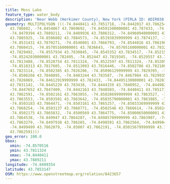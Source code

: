```yaml
---
title: Moss Lake
feature_type: water_body
description: 'Near Webb (Herkimer County), New York (PIRLA ID: ADIR038)'
geometry: MULTIPOLYGON (((-74.8440411 43.7851718, -74.8442017 43.7862541, -74.84545989999999
  43.786602, -74.8454867 43.7869692, -74.84591500000001 43.787433, -74.8458347 43.7880514,
  -74.8470394 43.7889211, -74.8489936 43.7886312, -74.84960940000001 43.7887665, -74.8503054
  43.7885925, -74.8506802 43.7884573, -74.85193839999999 43.7874137, -74.8529557 43.7872784,
  -74.8531431 43.7870271, -74.8540801 43.7866793, -74.8544816 43.7861961, -74.8549635
  43.7860415, -74.85705160000001 43.7836643, -74.85705160000001 43.7832198, -74.856543
  43.7829492, -74.8557934 43.7830845, -74.8545352 43.7834517, -74.8521526 43.7827559,
  -74.85242030000001 43.782495, -74.852447 43.7819345, -74.8529557 43.7814803, -74.8529253
  43.7813488, -74.8528754 43.7811324, -74.8522597 43.7811324, -74.8520589 43.7816446,
  -74.8518313 43.7817605, -74.8513093 43.7816446, -74.8502786 43.7821084, -74.8501582
  43.7823114, -74.8502385 43.7826206, -74.85096129999999 43.7829395, -74.8512156 43.7833551,
  -74.8506266 43.7840895, -74.8483244 43.783587, -74.8467984 43.7829935, -74.8466378
  43.7826069, -74.84612919999999 43.782433, -74.84495130000001 43.7828389, -74.8447544
  43.7831142, -74.8445229 43.783438, -74.8444159 43.7840952, -74.84498290000001 43.7846795,
  -74.8447652 43.7847409, -74.8442163 43.7848503, -74.8440411 43.7851718), (-74.85019629999999
  43.7862591, -74.8502161 43.7863055, -74.85028699999999 43.7863527, -74.85030140000001
  43.7863553, -74.8503501 43.7863642, -74.85035790000001 43.7863885, -74.8503432 43.7864103,
  -74.8503183 43.7864471, -74.8503161 43.7865257, -74.85033369999999 43.7865843, -74.8503566
  43.7868254, -74.8503137 43.7868771, -74.8502546 43.7866614, -74.8502409 43.7866199,
  -74.8502175 43.7865832, -74.8500569 43.7864775, -74.85000650000001 43.786481, -74.84995720000001
  43.7864538, -74.849947 43.7864287, -74.84985709999999 43.7863907, -74.84976260000001
  43.7863279, -74.8497938 43.786265, -74.8498591 43.7862564, -74.84990449999999 43.7862422,
  -74.8499499 43.7862079, -74.85007 43.7862191, -74.85015679999999 43.786242, -74.85019629999999
  43.7862591)))
geo_error: 100.0
bbox:
  xmin: -74.8570516
  ymin: 43.7811324
  xmax: -74.8440411
  ymax: 43.7889211
longitude: -74.8499354
latitude: 43.7853147
OSM: https://www.openstreetmap.org/relation/8423657
---
```

